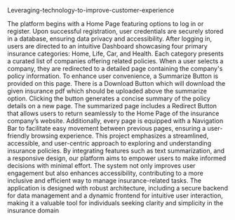 Leveraging-technology-to-improve-customer-experience

The platform begins with a Home Page featuring options to log in or register. Upon successful
registration, user credentials are securely stored in a database, ensuring data privacy and accessibility.
After logging in, users are directed to an intuitive Dashboard showcasing four primary insurance
categories: Home, Life, Car, and Health. Each category presents a curated list of companies offering
related policies.
When a user selects a company, they are redirected to a detailed page containing the company's policy
information. To enhance user convenience, a Summarize Button is provided on this page. There is a
Download Button which will download the given insurance pdf which should be uploaded above the
summarize option. Clicking the button generates a concise summary of the policy details on a new
page.
The summarized page includes a Redirect Button that allows users to return seamlessly to the Home
Page of the insurance company’s website. Additionally, every page is equipped with a Navigation
Bar to facilitate easy movement between previous pages, ensuring a user-friendly browsing
experience.
This project emphasizes a streamlined, accessible, and user-centric approach to exploring and
understanding insurance policies. By integrating features such as text summarization, and a responsive
design, our platform aims to empower users to make informed decisions with minimal effort. The
system not only improves user engagement but also enhances accessibility, contributing to a more
inclusive and efficient way to manage insurance-related tasks.
The application is designed with robust architecture, including a secure backend for data management
and a dynamic frontend for intuitive user interaction, making it a valuable tool for individuals seeking
clarity and simplicity in the insurance domain
